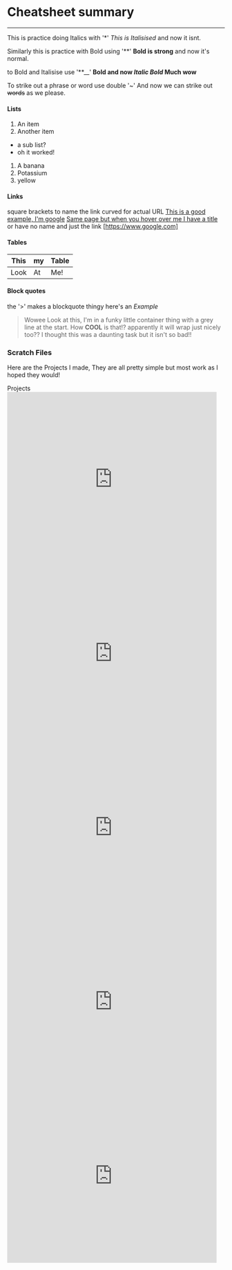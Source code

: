 # Cheatsheet summary
***

This is practice doing Italics with '*' *This is Italisised* and now it isnt.

Similarly this is practice with Bold using '**' **Bold is strong** and now it's normal.

to Bold and Italisise use '**__' **Bold and now _Italic Bold_ Much wow**

To strike out a phrase or word use double '~' And now we can strike out ~~words~~ as we please.

#### Lists
1. An item
2. Another item
  * a sub list?
  * oh it worked!
1. A banana
  1. Potassium
  2. yellow

#### Links

square brackets to name the link curved for actual URL
[This is a good example, I'm google](https://www.google.com)
[Same page but when you hover over me I have a title](https://www.google.com "google homepage")
or have no name and just the link [https://www.google.com]

#### Tables

This | my | Table
--- | --- | ---
Look | At | Me!

#### Block quotes
the '>' makes a blockquote thingy here's an *Example*

> Wowee Look at this, I'm in  a funky little container thing with a grey line at the start. How **COOL** is that!? apparently it will wrap just nicely too?? I thought this was a daunting task but it isn't so bad!!

### Scratch Files

Here are the Projects I made, They are all pretty simple but most work as I hoped they would!
<dl>
<dt> Projects </dt>
 
 <iframe src="https://scratch.mit.edu/projects/716770970/embed" allowtransparency="true" width="485" height="402" frameborder="0" scrolling="no" allowfullscreen></iframe>
 
<iframe src="https://scratch.mit.edu/projects/717593549/embed" allowtransparency="true" width="485" height="402" frameborder="0" scrolling="no" allowfullscreen></iframe>
 
<iframe src="https://scratch.mit.edu/projects/717576450/embed" allowtransparency="true" width="485" height="402" frameborder="0" scrolling="no" allowfullscreen></iframe>
 
<iframe src="https://scratch.mit.edu/projects/717595301/embed" allowtransparency="true" width="485" height="402" frameborder="0" scrolling="no" allowfullscreen></iframe>
 
 <iframe src="https://scratch.mit.edu/projects/717581019/embed" allowtransparency="true" width="485" height="402" frameborder="0" scrolling="no" allowfullscreen></iframe>
 
 </dl>
